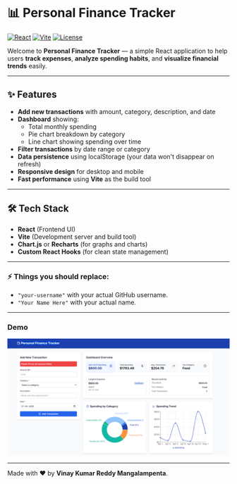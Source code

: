 # 📊 Personal Finance Tracker

[![React](https://img.shields.io/badge/React-20232A?style=for-the-badge&logo=react&logoColor=61DAFB)](https://reactjs.org/)
[![Vite](https://img.shields.io/badge/Vite-646CFF?style=for-the-badge&logo=vite&logoColor=FFD62E)](https://vitejs.dev/)
[![License](https://img.shields.io/badge/License-MIT-green?style=for-the-badge)](#license)

Welcome to **Personal Finance Tracker** — a simple React application to help users **track expenses**, **analyze spending habits**, and **visualize financial trends** easily.

---

## ✨ Features

- **Add new transactions** with amount, category, description, and date
- **Dashboard** showing:
  - Total monthly spending
  - Pie chart breakdown by category
  - Line chart showing spending over time
- **Filter transactions** by date range or category
- **Data persistence** using localStorage (your data won't disappear on refresh)
- **Responsive design** for desktop and mobile
- **Fast performance** using **Vite** as the build tool

---

## 🛠️ Tech Stack

- **React** (Frontend UI)
- **Vite** (Development server and build tool)
- **Chart.js** or **Recharts** (for graphs and charts)
- **Custom React Hooks** (for clean state management)

---

### ⚡ Things you should replace:

- `"your-username"` with your actual GitHub username.
- `"Your Name Here"` with your actual name.

---

### Demo

![alt text](image.png)

---

<!-- ```   -->

Made with ❤️ by **Vinay Kumar Reddy Mangalampenta**.

<!-- ``` -->
